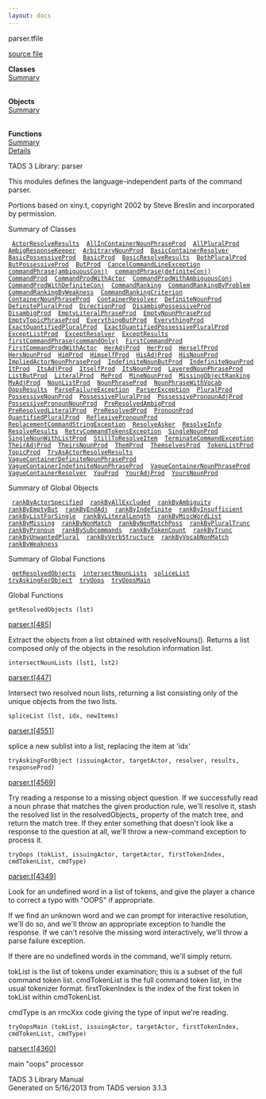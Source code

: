 ```yaml
---
layout: docs
---
```

<span class="title">parser.t</span><span class="type">file</span>

[source file](../source/parser.t.html)

**Classes**  
[Summary](#_ClassSummary_)  
 

**Objects**  
[Summary](#_ObjectSummary_)  
 

**Functions**  
[Summary](#_FunctionSummary_)  
[Details](#_Functions_)

<div class="fdesc">

TADS 3 Library: parser

This modules defines the language-independent parts of the command
parser.

Portions based on xiny.t, copyright 2002 by Steve Breslin and
incorporated by permission.

</div>

<span id="_ClassSummary_"></span>

<div class="mjhd">

<span class="hdln">Summary of Classes</span>  

</div>

` `[`ActorResolveResults`](../object/ActorResolveResults.html)`  `[`AllInContainerNounPhraseProd`](../object/AllInContainerNounPhraseProd.html)`  `[`AllPluralProd`](../object/AllPluralProd.html)`  `[`AmbigResponseKeeper`](../object/AmbigResponseKeeper.html)`  `[`ArbitraryNounProd`](../object/ArbitraryNounProd.html)`  `[`BasicContainerResolver`](../object/BasicContainerResolver.html)`  `[`BasicPossessiveProd`](../object/BasicPossessiveProd.html)`  `[`BasicProd`](../object/BasicProd.html)`  `[`BasicResolveResults`](../object/BasicResolveResults.html)`  `[`BothPluralProd`](../object/BothPluralProd.html)`  `[`ButPossessiveProd`](../object/ButPossessiveProd.html)`  `[`ButProd`](../object/ButProd.html)`  `[`CancelCommandLineException`](../object/CancelCommandLineException.html)`  `[`commandPhrase(ambiguousConj)`](../object/commandPhrase(ambiguousConj).html)`  `[`commandPhrase(definiteConj)`](../object/commandPhrase(definiteConj).html)`  `[`CommandProd`](../object/CommandProd.html)`  `[`CommandProdWithActor`](../object/CommandProdWithActor.html)`  `[`CommandProdWithAmbiguousConj`](../object/CommandProdWithAmbiguousConj.html)`  `[`CommandProdWithDefiniteConj`](../object/CommandProdWithDefiniteConj.html)`  `[`CommandRanking`](../object/CommandRanking.html)`  `[`CommandRankingByProblem`](../object/CommandRankingByProblem.html)`  `[`CommandRankingByWeakness`](../object/CommandRankingByWeakness.html)`  `[`CommandRankingCriterion`](../object/CommandRankingCriterion.html)`  `[`ContainerNounPhraseProd`](../object/ContainerNounPhraseProd.html)`  `[`ContainerResolver`](../object/ContainerResolver.html)`  `[`DefiniteNounProd`](../object/DefiniteNounProd.html)`  `[`DefinitePluralProd`](../object/DefinitePluralProd.html)`  `[`DirectionProd`](../object/DirectionProd.html)`  `[`DisambigPossessiveProd`](../object/DisambigPossessiveProd.html)`  `[`DisambigProd`](../object/DisambigProd.html)`  `[`EmptyLiteralPhraseProd`](../object/EmptyLiteralPhraseProd.html)`  `[`EmptyNounPhraseProd`](../object/EmptyNounPhraseProd.html)`  `[`EmptyTopicPhraseProd`](../object/EmptyTopicPhraseProd.html)`  `[`EverythingButProd`](../object/EverythingButProd.html)`  `[`EverythingProd`](../object/EverythingProd.html)`  `[`ExactQuantifiedPluralProd`](../object/ExactQuantifiedPluralProd.html)`  `[`ExactQuantifiedPossessivePluralProd`](../object/ExactQuantifiedPossessivePluralProd.html)`  `[`ExceptListProd`](../object/ExceptListProd.html)`  `[`ExceptResolver`](../object/ExceptResolver.html)`  `[`ExceptResults`](../object/ExceptResults.html)`  `[`firstCommandPhrase(commandOnly)`](../object/firstCommandPhrase(commandOnly).html)`  `[`FirstCommandProd`](../object/FirstCommandProd.html)`  `[`FirstCommandProdWithActor`](../object/FirstCommandProdWithActor.html)`  `[`HerAdjProd`](../object/HerAdjProd.html)`  `[`HerProd`](../object/HerProd.html)`  `[`HerselfProd`](../object/HerselfProd.html)`  `[`HersNounProd`](../object/HersNounProd.html)`  `[`HimProd`](../object/HimProd.html)`  `[`HimselfProd`](../object/HimselfProd.html)`  `[`HisAdjProd`](../object/HisAdjProd.html)`  `[`HisNounProd`](../object/HisNounProd.html)`  `[`ImpliedActorNounPhraseProd`](../object/ImpliedActorNounPhraseProd.html)`  `[`IndefiniteNounButProd`](../object/IndefiniteNounButProd.html)`  `[`IndefiniteNounProd`](../object/IndefiniteNounProd.html)`  `[`ItProd`](../object/ItProd.html)`  `[`ItsAdjProd`](../object/ItsAdjProd.html)`  `[`ItselfProd`](../object/ItselfProd.html)`  `[`ItsNounProd`](../object/ItsNounProd.html)`  `[`LayeredNounPhraseProd`](../object/LayeredNounPhraseProd.html)`  `[`ListButProd`](../object/ListButProd.html)`  `[`LiteralProd`](../object/LiteralProd.html)`  `[`MeProd`](../object/MeProd.html)`  `[`MineNounProd`](../object/MineNounProd.html)`  `[`MissingObjectRanking`](../object/MissingObjectRanking.html)`  `[`MyAdjProd`](../object/MyAdjProd.html)`  `[`NounListProd`](../object/NounListProd.html)`  `[`NounPhraseProd`](../object/NounPhraseProd.html)`  `[`NounPhraseWithVocab`](../object/NounPhraseWithVocab.html)`  `[`OopsResults`](../object/OopsResults.html)`  `[`ParseFailureException`](../object/ParseFailureException.html)`  `[`ParserException`](../object/ParserException.html)`  `[`PluralProd`](../object/PluralProd.html)`  `[`PossessiveNounProd`](../object/PossessiveNounProd.html)`  `[`PossessivePluralProd`](../object/PossessivePluralProd.html)`  `[`PossessivePronounAdjProd`](../object/PossessivePronounAdjProd.html)`  `[`PossessivePronounNounProd`](../object/PossessivePronounNounProd.html)`  `[`PreResolvedAmbigProd`](../object/PreResolvedAmbigProd.html)`  `[`PreResolvedLiteralProd`](../object/PreResolvedLiteralProd.html)`  `[`PreResolvedProd`](../object/PreResolvedProd.html)`  `[`PronounProd`](../object/PronounProd.html)`  `[`QuantifiedPluralProd`](../object/QuantifiedPluralProd.html)`  `[`ReflexivePronounProd`](../object/ReflexivePronounProd.html)`  `[`ReplacementCommandStringException`](../object/ReplacementCommandStringException.html)`  `[`ResolveAsker`](../object/ResolveAsker.html)`  `[`ResolveInfo`](../object/ResolveInfo.html)`  `[`ResolveResults`](../object/ResolveResults.html)`  `[`RetryCommandTokensException`](../object/RetryCommandTokensException.html)`  `[`SingleNounProd`](../object/SingleNounProd.html)`  `[`SingleNounWithListProd`](../object/SingleNounWithListProd.html)`  `[`StillToResolveItem`](../object/StillToResolveItem.html)`  `[`TerminateCommandException`](../object/TerminateCommandException.html)`  `[`TheirAdjProd`](../object/TheirAdjProd.html)`  `[`TheirsNounProd`](../object/TheirsNounProd.html)`  `[`ThemProd`](../object/ThemProd.html)`  `[`ThemselvesProd`](../object/ThemselvesProd.html)`  `[`TokenListProd`](../object/TokenListProd.html)`  `[`TopicProd`](../object/TopicProd.html)`  `[`TryAsActorResolveResults`](../object/TryAsActorResolveResults.html)`  `[`VagueContainerDefiniteNounPhraseProd`](../object/VagueContainerDefiniteNounPhraseProd.html)`  `[`VagueContainerIndefiniteNounPhraseProd`](../object/VagueContainerIndefiniteNounPhraseProd.html)`  `[`VagueContainerNounPhraseProd`](../object/VagueContainerNounPhraseProd.html)`  `[`VagueContainerResolver`](../object/VagueContainerResolver.html)`  `[`YouProd`](../object/YouProd.html)`  `[`YourAdjProd`](../object/YourAdjProd.html)`  `[`YoursNounProd`](../object/YoursNounProd.html)`  `
<span id="_ObjectSummary_"></span>

<div class="mjhd">

<span class="hdln">Summary of Global Objects</span>  

</div>

` `[`rankByActorSpecified`](../object/rankByActorSpecified.html)`  `[`rankByAllExcluded`](../object/rankByAllExcluded.html)`  `[`rankByAmbiguity`](../object/rankByAmbiguity.html)`  `[`rankByEmptyBut`](../object/rankByEmptyBut.html)`  `[`rankByEndAdj`](../object/rankByEndAdj.html)`  `[`rankByIndefinite`](../object/rankByIndefinite.html)`  `[`rankByInsufficient`](../object/rankByInsufficient.html)`  `[`rankByListForSingle`](../object/rankByListForSingle.html)`  `[`rankByLiteralLength`](../object/rankByLiteralLength.html)`  `[`rankByMiscWordList`](../object/rankByMiscWordList.html)`  `[`rankByMissing`](../object/rankByMissing.html)`  `[`rankByNonMatch`](../object/rankByNonMatch.html)`  `[`rankByNonMatchPoss`](../object/rankByNonMatchPoss.html)`  `[`rankByPluralTrunc`](../object/rankByPluralTrunc.html)`  `[`rankByPronoun`](../object/rankByPronoun.html)`  `[`rankBySubcommands`](../object/rankBySubcommands.html)`  `[`rankByTokenCount`](../object/rankByTokenCount.html)`  `[`rankByTrunc`](../object/rankByTrunc.html)`  `[`rankByUnwantedPlural`](../object/rankByUnwantedPlural.html)`  `[`rankByVerbStructure`](../object/rankByVerbStructure.html)`  `[`rankByVocabNonMatch`](../object/rankByVocabNonMatch.html)`  `[`rankByWeakness`](../object/rankByWeakness.html)`  `
<span id="FunctionSummary_"></span>

<div class="mjhd">

<span class="hdln">Summary of Global Functions</span>  

</div>

` `[`getResolvedObjects`](#getResolvedObjects)`  `[`intersectNounLists`](#intersectNounLists)`  `[`spliceList`](#spliceList)`  `[`tryAskingForObject`](#tryAskingForObject)`  `[`tryOops`](#tryOops)`  `[`tryOopsMain`](#tryOopsMain)`  `

<span id="_Functions_"></span>

<div class="mjhd">

<span class="hdln">Global Functions</span>  

</div>

<span id="getResolvedObjects"></span>

`getResolvedObjects (lst)`

[parser.t](../file/parser.t.html)\[[485](../source/parser.t.html#485)\]

<div class="desc">

Extract the objects from a list obtained with resolveNouns(). Returns a
list composed only of the objects in the resolution information list.

</div>

<span id="intersectNounLists"></span>

`intersectNounLists (lst1, lst2)`

[parser.t](../file/parser.t.html)\[[447](../source/parser.t.html#447)\]

<div class="desc">

Intersect two resolved noun lists, returning a list consisting only of
the unique objects from the two lists.

</div>

<span id="spliceList"></span>

`spliceList (lst, idx, newItems)`

[parser.t](../file/parser.t.html)\[[4551](../source/parser.t.html#4551)\]

<div class="desc">

splice a new sublist into a list, replacing the item at 'idx'

</div>

<span id="tryAskingForObject"></span>

`tryAskingForObject (issuingActor, targetActor, resolver, results, responseProd)`

[parser.t](../file/parser.t.html)\[[4569](../source/parser.t.html#4569)\]

<div class="desc">

Try reading a response to a missing object question. If we successfully
read a noun phrase that matches the given production rule, we'll resolve
it, stash the resolved list in the resolvedObjects\_ property of the
match tree, and return the match tree. If they enter something that
doesn't look like a response to the question at all, we'll throw a
new-command exception to process it.

</div>

<span id="tryOops"></span>

`tryOops (tokList, issuingActor, targetActor, firstTokenIndex, cmdTokenList, cmdType)`

[parser.t](../file/parser.t.html)\[[4349](../source/parser.t.html#4349)\]

<div class="desc">

Look for an undefined word in a list of tokens, and give the player a
chance to correct a typo with "OOPS" if appropriate.

If we find an unknown word and we can prompt for interactive resolution,
we'll do so, and we'll throw an appropriate exception to handle the
response. If we can't resolve the missing word interactively, we'll
throw a parse failure exception.

If there are no undefined words in the command, we'll simply return.

tokList is the list of tokens under examination; this is a subset of the
full command token list. cmdTokenList is the full command token list, in
the usual tokenizer format. firstTokenIndex is the index of the first
token in tokList within cmdTokenList.

cmdType is an rmcXxx code giving the type of input we're reading.

</div>

<span id="tryOopsMain"></span>

`tryOopsMain (tokList, issuingActor, targetActor, firstTokenIndex, cmdTokenList, cmdType)`

[parser.t](../file/parser.t.html)\[[4360](../source/parser.t.html#4360)\]

<div class="desc">

main "oops" processor

</div>

<div class="ftr">

TADS 3 Library Manual  
Generated on 5/16/2013 from TADS version 3.1.3

</div>
